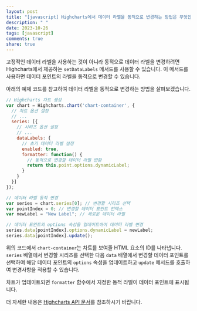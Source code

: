 ```yaml
---
layout: post
title: "[javascript] Highcharts에서 데이터 라벨을 동적으로 변경하는 방법은 무엇인가요?"
description: " "
date: 2023-10-26
tags: [javascript]
comments: true
share: true
---
```

고정적인 데이터 라벨을 사용하는 것이 아니라 동적으로 데이터 라벨을 변경하려면 Highcharts에서 제공하는 `setDataLabels` 메서드를 사용할 수 있습니다. 이 메서드를 사용하면 데이터 포인트의 라벨을 동적으로 변경할 수 있습니다.

아래의 예제 코드를 참고하여 데이터 라벨을 동적으로 변경하는 방법을 살펴보겠습니다.

```javascript
// Highcharts 차트 생성
var chart = Highcharts.chart('chart-container', {
  // 차트 옵션 설정
  // ...
  series: [{
    // 시리즈 옵션 설정
    // ...
    dataLabels: {
      // 초기 데이터 라벨 설정
      enabled: true,
      formatter: function() {
        // 동적으로 변경할 데이터 라벨 반환
        return this.point.options.dynamicLabel;
      }
    }
  }]
});

// 데이터 라벨 동적 변경
var series = chart.series[0]; // 변경할 시리즈 선택
var pointIndex = 0; // 변경할 데이터 포인트 인덱스
var newLabel = "New Label"; // 새로운 데이터 라벨

// 데이터 포인트의 options 속성을 업데이트하여 데이터 라벨 변경
series.data[pointIndex].options.dynamicLabel = newLabel;
series.data[pointIndex].update();
```

위의 코드에서 `chart-container`는 차트를 보여줄 HTML 요소의 ID를 나타냅니다. `series` 배열에서 변경할 시리즈를 선택한 다음 `data` 배열에서 변경할 데이터 포인트를 선택하여 해당 데이터 포인트의 `options` 속성을 업데이트하고 `update` 메서드를 호출하여 변경사항을 적용할 수 있습니다.

차트가 업데이트되면 `formatter` 함수에서 지정한 동적 라벨이 데이터 포인트에 표시됩니다.

더 자세한 내용은 [Highcharts API 문서](https://api.highcharts.com/class-reference/Highcharts.Series#addPoint)를 참조하시기 바랍니다.
```